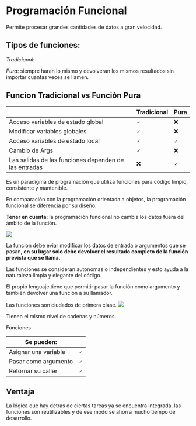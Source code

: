 # Programación Funcional
Permite procesar grandes cantidades de datos a gran velocidad.

## Tipos de funciones:
*Tradicional*: 

*Pura*: siempre haran lo mismo y devolveran los mismos resultados sin importar cuantas veces se llamen.

## Funcion Tradicional vs Función Pura

||Tradicional|Pura|
|---|---|---|
|Acceso variables de estado global|🗸|❌|
|Modificar variables globales|🗸|❌|
|Acceso variables de estado local|🗸|🗸|
|Cambio de Args|🗸|❌|
|Las salidas de las funciones dependen de las entradas|❌|🗸|

Es un paradigma de programación que utiliza funciones para código limpio, consistente y mantenible.

En comparación con la programación orientada a objetos, la programación funcional se diferencia por su diseño.

**Tener en cuenta**: la programación funcional no cambia los datos fuera del ámbito de la función.

![](/40_pro_funcional/Captura%20desde%202024-05-18%2017-18-22.png)

La función debe eviar modificar los datos de entrada o argumentos que se pasan, **en su lugar solo debe devolver el resultado completo de la función prevista que se llama.**

Las funciones se consideran autonomas o independientes y esto ayuda a la naturaleza limpia y elegante del código.

El propio lenguaje tiene que permitir pasar la función como argumento y también devolver una función a su llamador.

Las funciones son ciudados de primera clase.
![](/40_pro_funcional/Captura%20desde%202024-05-18%2017-24-51.png)

Tienen el mismo nivel de cadenas y números.

Funciones

|Se pueden:||
|---|---|
|Asignar una variable|🗸|
|Pasar como argumento|🗸|
|Retornar su caller|🗸|

## Ventaja
La lógica que hay detras de ciertas tareas ya se encuentra integrada, las funciones son reutilizables y de ese modo se ahorra mucho tiempo de desarrollo.